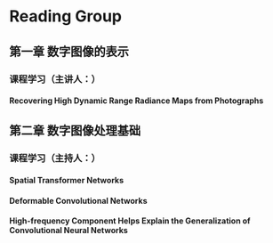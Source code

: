 # Reading Group

## 第一章 数字图像的表示

### 课程学习（主讲人：）

#### Recovering High Dynamic Range Radiance Maps from Photographs 

## 第二章  数字图像处理基础

### 课程学习（主持人：）

#### Spatial Transformer Networks
#### Deformable Convolutional Networks
#### High-frequency Component Helps Explain the Generalization of Convolutional Neural Networks

